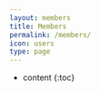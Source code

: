 ```yaml
---
layout: members
title: Members
permalink: /members/
icon: users
type: page
---
```


* content
{:toc}


